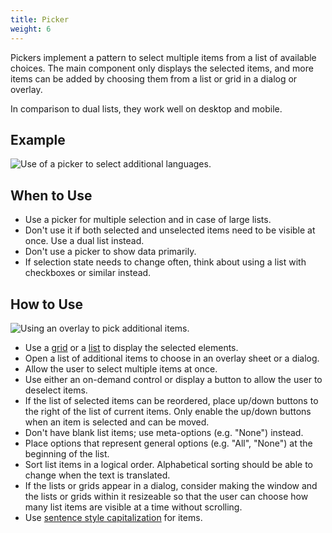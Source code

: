 ```yaml
---
title: Picker
weight: 6
---
```


Pickers implement a pattern to select multiple items from a list of
available choices. The main component only displays the selected items,
and more items can be added by choosing them from a list or grid in a
dialog or overlay.

In comparison to dual lists, they work well on desktop and mobile.

Example
-------

![Use of a picker to select additional
languages.](/hig/LanguagePicker.png)

When to Use
-----------

-   Use a picker for multiple selection and in case of large lists.
-   Don't use it if both selected and unselected items need to be
    visible at once. Use a dual list instead.
-   Don't use a picker to show data primarily.
-   If selection state needs to change often, think about using a list
    with checkboxes or similar instead.

How to Use
----------

![Using an overlay to pick additional items.](/hig/PickerOverlay.png)

-   Use a [grid](/components/editing/grid) or a [list](/components/editing/list)
    to display the selected elements.
-   Open a list of additional items to choose in an overlay sheet or a
    dialog.
-   Allow the user to select multiple items at once.
-   Use either an on-demand control or display a button to allow the
    user to deselect items.
-   If the list of selected items can be reordered, place up/down
    buttons to the right of the list of current items. Only enable the
    up/down buttons when an item is selected and can be moved.
-   Don't have blank list items; use meta-options (e.g. "None")
    instead.
-   Place options that represent general options (e.g. "All",
    "None") at the beginning of the list.
-   Sort list items in a logical order. Alphabetical sorting should be
    able to change when the text is translated.
-   If the lists or grids appear in a dialog, consider making the window
    and the lists or grids within it resizeable so that the user can
    choose how many list items are visible at a time without scrolling.
-   Use [sentence style capitalization](/style/writing/capitalization)
    for items.
